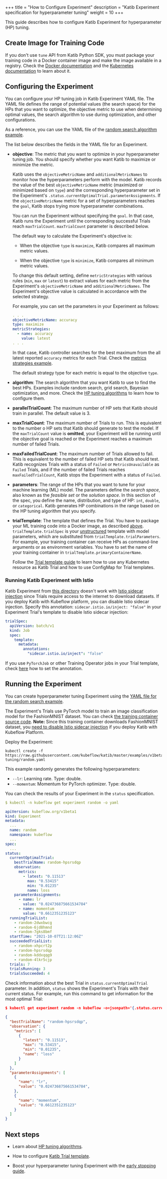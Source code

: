 +++
title = "How to Configure Experiment"
description = "Katib Experiment specification for hyperparameter tuning"
weight = 10
+++

This guide describes how to configure Katib Experiment for hyperparameter (HP) tuning.

## Create Image for Training Code

If you don't use `tune` API from Katib Python SDK, you must package your training code in a Docker
container image and make the image available in a registry. Check the
[Docker documentation](https://docs.docker.com/develop/develop-images/baseimages/) and the
[Kubernetes documentation](https://kubernetes.io/docs/concepts/containers/images/) to learn about it.

## Configuring the Experiment

You can configure your HP tuning job in Katib Experiment YAML file. The YAML file defines the range of
potential values (the search space) for the HPs that you want to optimize, the objective metric
to use when determining optimal values, the search algorithm to use during optimization,
and other configurations.

As a reference, you can use the YAML file of the
[random search algorithm example](https://github.com/kubeflow/katib/blob/fc858d15dd41ff69166a2020efa200199063f9ba/examples/v1beta1/hp-tuning/random.yaml).

The list below describes the fields in the YAML file for an Experiment.

- **objective**: The metric that you want to optimize in your hyperparameter tuning job. You should
  specify whether you want Katib to maximize or minimize the metric.

  Katib uses the `objectiveMetricName` and `additionalMetricNames` to monitor how the
  hyperparameters perform with the model. Katib records the value of the best `objectiveMetricName`
  metric (maximized or minimized based on `type`) and the corresponding hyperparameter set
  in the Experiment's `.status.currentOptimalTrial.parameterAssignments`. If the `objectiveMetricName`
  metric for a set of hyperparameters reaches the `goal`, Katib stops trying more hyperparameter combinations.

  You can run the Experiment without specifying the `goal`. In that case, Katib
  runs the Experiment until the corresponding successful Trials reach `maxTrialCount`.
  `maxTrialCount` parameter is described below.

  The default way to calculate the Experiment's objective is:

  - When the objective `type` is `maximize`, Katib compares all maximum metric values.

  - When the objective `type` is `minimize`, Katib compares all minimum metric values.

  To change this default setting, define `metricStrategies` with various rules
  (`min`, `max` or `latest`) to extract values for each metric from the Experiment's
  `objectiveMetricName` and `additionalMetricNames`. The Experiment's objective value is calculated in
  accordance with the selected strategy.

  For example, you can set the parameters in your Experiment as follows:

  ```yaml
  . . .
  objectiveMetricName: accuracy
  type: maximize
  metricStrategies:
    - name: accuracy
      value: latest
  . . .
  ```

  In that case, Katib controller searches for the best maximum from the all latest reported
  `accuracy` metrics for each Trial. Check the
  [metrics strategies example](https://github.com/kubeflow/katib/blob/fc858d15dd41ff69166a2020efa200199063f9ba/examples/v1beta1/metrics-collector/metrics-collection-strategy.yaml).

  The default strategy type for each metric is equal to the objective `type`.

- **algorithm**: The search algorithm that you want Katib to use to find the best HPs.
  Examples include random search, grid search, Bayesian optimization, and more.
  Check the [HP tuning algorithms](/docs/components/katib/user-guides/hp-tuning/configure-algorithm/)
  to learn how to configure them.

- **parallelTrialCount**: The maximum number of HP sets that Katib
  should train in parallel. The default value is 3.

- **maxTrialCount**: The maximum number of Trials to run. This is equivalent to the number o
  HP sets that Katib should generate to test the model. If the `maxTrialCount` value is
  **omitted**, your Experiment will be running until the objective goal is reached or the Experiment
  reaches a maximum number of failed Trials.

- **maxFailedTrialCount**: The maximum number of Trials allowed to fail. This is equivalent to the
  number of failed HP sets that Katib should test. Katib recognizes Trials with a status of
  `Failed` or `MetricsUnavailable` as `Failed` Trials, and if the number of failed Trials reaches
  `maxFailedTrialCount`, Katib stops the Experiment with a status of `Failed`.

- **parameters**: The range of the HPs that you want to tune for your machine learning (ML) model.
  The parameters define the _search space_, also known as the _feasible set_ or the _solution space_.
  In this section of the spec, you define the name, distribution, and type of HP: `int`, `double`, or
  `categorical`. Katib generates HP combinations in the range based on the HP tuning algorithm that
  you specify.

- **trialTemplate**: The template that defines the Trial. You have to package your ML training code
  into a Docker image, as described
  [above](#create-image-for-training-code). `trialTemplate.trialSpec` is your
  [unstructured](https://godoc.org/k8s.io/apimachinery/pkg/apis/meta/v1/unstructured)
  template with model parameters, which are substituted from `trialTemplate.trialParameters`.
  For example, your training container can receive HPs as command-line arguments or as environment
  variables. You have to set the name of your training container in `trialTemplate.primaryContainerName`.

  Follow the [Trial template guide](/docs/components/katib/user-guides/trial-template/) to learn how
  to use any Kubernetes resource as Katib Trial and how to use ConfigMap for Trial templates.

### Running Katib Experiment with Istio

Katib Experiment from [this directory](https://github.com/kubeflow/katib/tree/ea46a7f2b73b2d316b6b7619f99eb440ede1909b/examples/v1beta1)
doesn't work with [Istio sidecar injection](https://istio.io/latest/docs/setup/additional-setup/sidecar-injection/#automatic-sidecar-injection)
since Trials require access to the internet to download datasets. If you deploy Katib with
Kubeflow platform, you can disable Istio sidecar injection. Specify this annotation: `sidecar.istio.io/inject: "false"`
in your Experiment Trial's template to disable Istio sidecar injection:

```yaml
trialSpec:
  apiVersion: batch/v1
  kind: Job
  spec:
    template:
      metadata:
        annotations:
          "sidecar.istio.io/inject": "false"
```

If you use `PyTorchJob` or other Training Operator jobs in your Trial template, check
[here](/docs/components/trainer/legacy-v1/user-guides/tensorflow/#what-is-tfjob) how to set the annotation.

## Running the Experiment

You can create hyperparameter tuning Experiment using the
[YAML file for the random search example](https://github.com/kubeflow/katib/blob/fc858d15dd41ff69166a2020efa200199063f9ba/examples/v1beta1/hp-tuning/random.yaml).

The Experiment's Trials use PyTorch model to train an image classification model for the
FashionMNIST dataset. You can check [the training container source code](https://github.com/kubeflow/katib/tree/fc858d15dd41ff69166a2020efa200199063f9ba/examples/v1beta1/trial-images/pytorch-mnist). **Note:** Since this training container downloads FashionMNIST
dataset, you [need to disable Istio sidecar injection](#running-katib-experiment-with-istio)
if you deploy Katib with Kubeflow Platform.

Deploy the Experiment:

```shell
kubectl create -f https://raw.githubusercontent.com/kubeflow/katib/master/examples/v1beta1/hp-tuning/random.yaml
```

This example randomly generates the following hyperparameters:

- `--lr`: Learning rate. Type: double.
- `--momentum`: Momentum for PyTorch optimizer. Type: double.

You can check the results of your Experiment in the `status` specification.

```yaml
$ kubectl -n kubeflow get experiment random -o yaml

apiVersion: kubeflow.org/v1beta1
kind: Experiment
metadata:
  ...
  name: random
  namespace: kubeflow
  ...
spec:
  ...
status:
  currentOptimalTrial:
    bestTrialName: random-hpsrsdqp
    observation:
      metrics:
        - latest: "0.11513"
          max: "0.53415"
          min: "0.01235"
          name: loss
    parameterAssignments:
      - name: lr
        value: "0.024736875661534784"
      - name: momentum
        value: "0.6612351235123"
  runningTrialList:
    - random-2dwxbwcg
    - random-6jd8hmnd
    - random-7gks8bmf
  startTime: "2021-10-07T21:12:06Z"
  succeededTrialList:
    - random-xhpcrt2p
    - random-hpsrsdqp
    - random-kddxqqg9
    - random-4lkr5cjp
  trials: 7
  trialsRunning: 3
  trialsSucceeded: 4
```

Check information about the best Trial in `status.currentOptimalTrial` parameter. In addition,
`status` shows the Experiment's Trials with their current status. For example, run this command
to get information for the most optimal Trial:

```json
$ kubectl get experiment random -n kubeflow -o=jsonpath='{.status.currentOptimalTrial}'

{
  "bestTrialName": "random-hpsrsdqp",
  "observation": {
    "metrics": [
      {
        "latest": "0.11513",
        "max": "0.53415",
        "min": "0.01235",
        "name": "loss"
      }
    ]
  },
  "parameterAssignments": [
    {
      "name": "lr",
      "value": "0.024736875661534784",
    },
    {
      "name": "momentum",
      "value": "0.6612351235123"
    }
  ]
}
```

## Next steps

- Learn about [HP tuning algorithms](/docs/components/katib/user-guides/hp-tuning/configure-algorithm).

- How to configure [Katib Trial template](/docs/components/katib/user-guides/trial-template).

- Boost your hyperparameter tuning Experiment with
  the [early stopping guide](/docs/components/katib/user-guides/early-stopping/).
